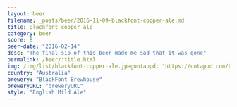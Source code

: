 ```yaml
---
layout: beer
filename: _posts/beer/2016-11-09-blackfont-copper-ale.md
title: Blackfont copper ale
category: beer
score: 8
beer-date: "2016-02-14"
desc: "The final sip of this beer made me sad that it was gone"
permalink: /beer/:title.html
img: /img/list/blackfont-copper-ale.jpeguntappd: "https://untappd.com/b/blackfont-brewhouse-copper-ale/1355479"
country: "Australia"
brewery: "BlackFont Brewhouse"
breweryURL: "breweryURL"
style: "English Mild Ale"
---
```

